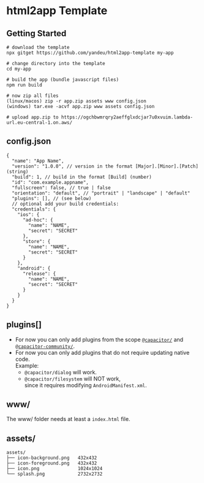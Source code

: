 # html2app Template

## Getting Started

```console
# download the template
npx gitget https://github.com/yandeu/html2app-template my-app

# change directory into the template
cd my-app

# build the app (bundle javascript files)
npm run build

# now zip all files
(linux/macos) zip -r app.zip assets www config.json
(windows) tar.exe -acvf app.zip www assets config.json

# upload app.zip to https://ogchbwmrqry2aeffglxdcjar7u0xvuim.lambda-url.eu-central-1.on.aws/
```

## config.json

```jsonc
{
  "name": "App Name",
  "version": "1.0.0", // version in the format [Major].[Minor].[Patch] (string)
  "build": 1, // build in the format [Build] (number)
  "id": "com.example.appname",
  "fullscreen": false, // true | false
  "orientation": "default", // "portrait" | "landscape" | "default"
  "plugins": [], // (see below)
  // optional add your build credentials:
  "credentials": {
    "ios": {
      "ad-hoc": {
        "name": "NAME",
        "secret": "SECRET"
      },
      "store": {
        "name": "NAME",
        "secret": "SECRET"
      }
    },
    "android": {
      "release": {
        "name": "NAME",
        "secret": "SECRET"
      }
    }
  }
}
```

## plugins[]

- For now you can only add plugins from the scope [`@capacitor/`](https://www.npmjs.com/org/capacitor) and [`@capacitor-community/`](https://www.npmjs.com/org/capacitor-community).
- For now you can only add plugins that do not require updating native code.  
  Example:
  - `@capacitor/dialog` will work.
  - `@capacitor/filesystem` will NOT work,  
    since it requires modifying `AndroidManifest.xml`.

## www/

The www/ folder needs at least a `index.html` file.

## assets/

```
assets/
├── icon-background.png   432x432
├── icon-foreground.png   432x432
├── icon.png              1024x1024
└── splash.png            2732x2732
```
